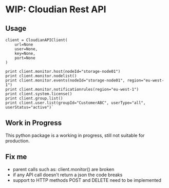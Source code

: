 WIP: Cloudian Rest API
======================

Usage
-----

```
client = CloudianAPIClient(
    url=None
    user=None,
    key=None,
    port=None
)

print client.monitor.host(nodeId="storage-node01")
print client.monitor.nodelist()
print client.monitor.events(nodeId="storage-node01", region="eu-west-1")
print client.monitor.notificationrules(region="eu-west-1")
print client.system.license()
print client.group.list()
print client.user.list(groupId="CustomerABC", userType="all", userStatus="active")`
```


Work in Progress
----------------

This python package is a working in progress, still not suitable for production.


Fix me
------

* parent calls such as: client.monitor() are broken
* if any API call doesn't return a json the code breaks
* support to HTTP methods POST and DELETE need to be implemented
